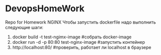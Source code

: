 # DevopsHomeWork
Repo for Homework NGINX
Чтобы запустить dockerfile надо выполнить следующие шаги:
1) docker build -t test-ngimx-image #собрать docker-image
2) docker run -d -p 80:80 test-nginx-image #запустить контейнер
3) http://localhost:80/ #проверить, работает ли localhost в браузере
